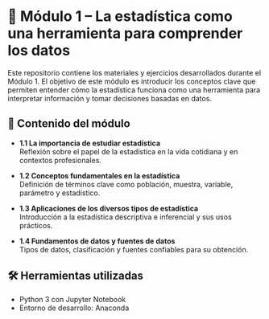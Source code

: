 # 📘 Módulo 1 – La estadística como una herramienta para comprender los datos

Este repositorio contiene los materiales y ejercicios desarrollados durante el Módulo 1. El objetivo de este módulo es introducir los conceptos clave que permiten entender cómo la estadística funciona como una herramienta para interpretar información y tomar decisiones basadas en datos.

## 🧠 Contenido del módulo

- **1.1 La importancia de estudiar estadística**  
  Reflexión sobre el papel de la estadística en la vida cotidiana y en contextos profesionales.

- **1.2 Conceptos fundamentales en la estadística**  
  Definición de términos clave como población, muestra, variable, parámetro y estadístico.

- **1.3 Aplicaciones de los diversos tipos de estadística**  
  Introducción a la estadística descriptiva e inferencial y sus usos prácticos.

- **1.4 Fundamentos de datos y fuentes de datos**  
  Tipos de datos, clasificación y fuentes confiables para su obtención.

## 🛠️ Herramientas utilizadas

- Python 3 con Jupyter Notebook  
- Entorno de desarrollo: Anaconda

